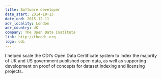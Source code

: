 ```yaml
---
title: Software developer
date_start: 2014-10-13
date_end: 2015-12-11
adr_locality: London
adr_country: UK
company: The Open Data Institute
link: http://theodi.org
logo: odi
---
```


I helped scale the ODI's Open Data Certificate system to index the majority of UK and US government published open data, as well as supporting development on proof of concepts for dataset indexing and licensing projects.
